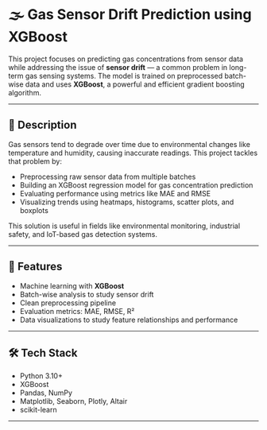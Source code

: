 
# 🌫️ Gas Sensor Drift Prediction using XGBoost

This project focuses on predicting gas concentrations from sensor data while addressing the issue of **sensor drift** — a common problem in long-term gas sensing systems. The model is trained on preprocessed batch-wise data and uses **XGBoost**, a powerful and efficient gradient boosting algorithm.

---

## 📌 Description

Gas sensors tend to degrade over time due to environmental changes like temperature and humidity, causing inaccurate readings. This project tackles that problem by:

- Preprocessing raw sensor data from multiple batches
- Building an XGBoost regression model for gas concentration prediction
- Evaluating performance using metrics like MAE and RMSE
- Visualizing trends using heatmaps, histograms, scatter plots, and boxplots

This solution is useful in fields like environmental monitoring, industrial safety, and IoT-based gas detection systems.

---

## 🧠 Features

- Machine learning with **XGBoost**
- Batch-wise analysis to study sensor drift
- Clean preprocessing pipeline
- Evaluation metrics: MAE, RMSE, R²
- Data visualizations to study feature relationships and performance

---

## 🛠️ Tech Stack

- Python 3.10+
- XGBoost
- Pandas, NumPy
- Matplotlib, Seaborn, Plotly, Altair
- scikit-learn

---



